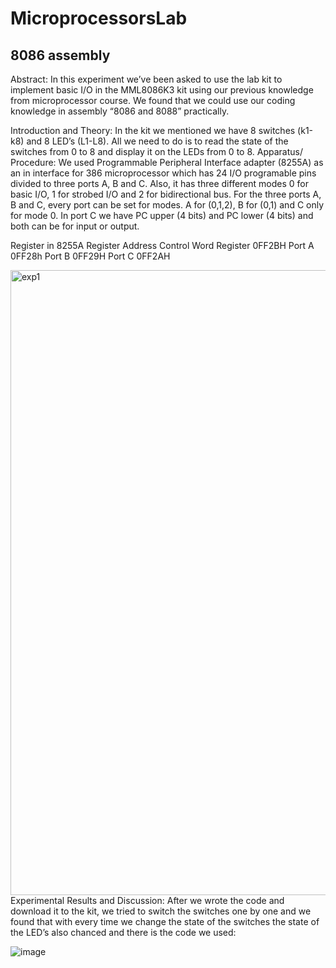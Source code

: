 # MicroprocessorsLab

## 8086 assembly

Abstract:
	In this experiment we’ve been asked to use the lab kit to implement basic I/O in the MML8086K3 kit using our previous knowledge from microprocessor course. We found that we could use our coding knowledge in assembly “8086 and 8088” practically.

Introduction and Theory:
	In the kit we mentioned we have 8 switches (k1-k8) and 8 LED’s (L1-L8). All we need to do is to read the state of the switches from 0 to 8 and display it on the LEDs from 0 to 8.
Apparatus/ Procedure:
We used Programmable Peripheral Interface adapter (8255A) as an in interface for 386 microprocessor which has 24 I/O programable pins divided to three ports A, B and C. Also, it has three different modes 0 for basic I/O, 1 for strobed I/O and 2 for bidirectional bus.
For the three ports A, B and C, every port can be set for modes. A for (0,1,2), B for (0,1) and C only for mode 0. In port C we have PC upper (4 bits) and PC lower (4 bits) and both can be for input or output.

Register in 8255A	               Register Address 
Control Word Register	           0FF2BH
Port A	                         0FF28h
Port B	                         0FF29H
Port C	                         0FF2AH

 
<img align="left" alt="exp1" width="1000px" style="padding-right:10px;" src="https://github.com/BaraSedih11/MicroprocessorsLab/assets/98843912/e5858b4d-e033-4d06-9f79-696d4d5ffa03" />



	After getting all the address and we know which ports we need to use so we could now write the assembly code in the emulator and connecting the USB from the kit to the computer to download the code to it. 

Experimental Results and Discussion:
After we wrote the code and download it to the kit, we tried to switch the switches one by one and we found that with every time we change the state of the switches the state of the LED’s also chanced and there is the code we used:


![image](https://github.com/BaraSedih11/MicroprocessorsLab/assets/98843912/f929ae22-c0b8-423f-b161-9a9c5e8b3c5c)

 

